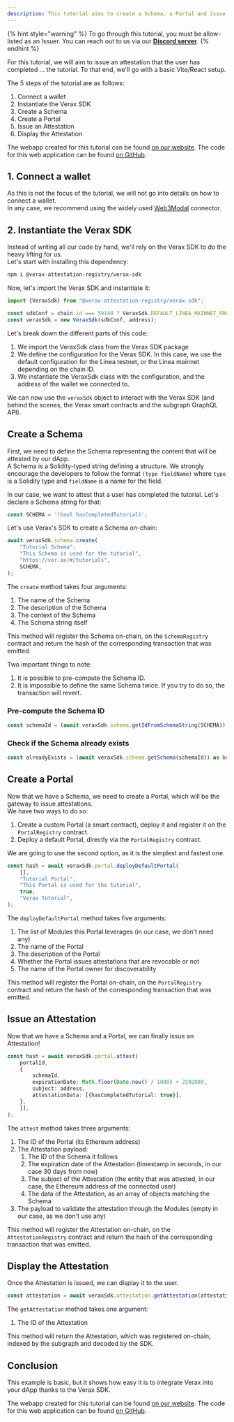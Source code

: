 ```yaml
---
description: This tutorial aims to create a Schema, a Portal and issue an Attestation via the Verax SDK in a frontend application.
---
```


{% hint style="warning" %}
To go through this tutorial, you must be allow-listed as an Issuer.
You can reach out to us via our [**Discord server**](https://discord.gg/Sq4EmYdBEk).
{% endhint %}

For this tutorial, we will aim to issue an attestation that the user has completed … the tutorial.
To that end, we'll go with a basic Vite/React setup.

The 5 steps of the tutorial are as follows:

1. Connect a wallet
2. Instantiate the Verax SDK
3. Create a Schema
4. Create a Portal
5. Issue an Attestation
6. Display the Attestation

The webapp created for this tutorial can be found [on our website](https://ver.ax/#/tutorials).
The code for this web application can be
found [on GitHub](https://github.com/Consensys/linea-attestation-registry/blob/dev/website/src/pages/Tutorials.tsx).

## 1. Connect a wallet

As this is not the focus of the tutorial, we will not go into details on how to connect a wallet.  
In any case, we recommend using the widely used [Web3Modal](https://docs.walletconnect.com/web3modal/react/about)
connector.

## 2. Instantiate the Verax SDK

Instead of writing all our code by hand, we'll rely on the Verax SDK to do the heavy lifting for us.  
Let's start with installing this dependency:

```bash
npm i @verax-attestation-registry/verax-sdk
```

Now, let's import the Verax SDK and instantiate it:

```typescript
import {VeraxSdk} from "@verax-attestation-registry/verax-sdk";

const sdkConf = chain.id === 59144 ? VeraxSdk.DEFAULT_LINEA_MAINNET_FRONTEND : VeraxSdk.DEFAULT_LINEA_TESTNET_FRONTEND;
const veraxSdk = new VeraxSdk(sdkConf, address);
```

Let's break down the different parts of this code:

1. We import the VeraxSdk class from the Verax SDK package
2. We define the configuration for the Verax SDK. In this case, we use the default configuration for the Linea testnet,
   or the Linea mainnet depending on the chain ID.
3. We instantiate the VeraxSdk class with the configuration, and the address of the wallet we connected to.

We can now use the `veraxSdk` object to interact with the Verax SDK (and behind the scenes, the Verax smart contracts
and the subgraph GraphQL API).

## Create a Schema

First, we need to define the Schema representing the content that will be attested by our dApp.  
A Schema is a Solidity-typed string defining a structure. We strongly encourage the developers to follow the
format `(type fieldName)` where `type` is a Solidity type and `fieldName` is a name for the field.

In our case, we want to attest that a user has completed the tutorial. Let's declare a Schema string for that:

```typescript
const SCHEMA = '(bool hasCompletedTutorial)';
```

Let's use Verax's SDK to create a Schema on-chain:

```typescript
await veraxSdk.schema.create(
    "Tutorial Schema",
    "This Schema is used for the tutorial",
    "https://ver.ax/#/tutorials",
    SCHEMA,
);
```

The `create` method takes four arguments:

1. The name of the Schema
2. The description of the Schema
3. The context of the Schema
4. The Schema string itself

This method will register the Schema on-chain, on the `SchemaRegistry` contract and return the hash of the corresponding
transaction that was emitted.

Two important things to note:

1. It is possible to pre-compute the Schema ID.
2. It is impossible to define the same Schema twice. If you try to do so, the transaction will revert.

### Pre-compute the Schema ID

```typescript
const schemaId = (await veraxSdk.schema.getIdFromSchemaString(SCHEMA)) as `0x${string}`;
```

### Check if the Schema already exists

```typescript
const alreadyExists = (await veraxSdk.schema.getSchema(schemaId)) as boolean;
```

## Create a Portal

Now that we have a Schema, we need to create a Portal, which will be the gateway to issue attestations.  
We have two ways to do so:

1. Create a custom Portal (a smart contract), deploy it and register it on the `PortalRegistry` contract.
2. Deploy a default Portal, directly via the `PortalRegistry` contract.

We are going to use the second option, as it is the simplest and fastest one.

```typescript
const hash = await veraxSdk.portal.deployDefaultPortal(
    [],
    "Tutorial Portal",
    "This Portal is used for the tutorial",
    true,
    "Verax Tutorial",
);
```

The `deployDefaultPortal` method takes five arguments:

1. The list of Modules this Portal leverages (in our case, we don't need any)
2. The name of the Portal
3. The description of the Portal
4. Whether the Portal issues attestations that are revocable or not
5. The name of the Portal owner for discoverability

This method will register the Portal on-chain, on the `PortalRegistry` contract and return the hash of the corresponding
transaction that was emitted.

## Issue an Attestation

Now that we have a Schema and a Portal, we can finally issue an Attestation!

```typescript
const hash = await veraxSdk.portal.attest(
    portalId,
    {
        schemaId,
        expirationDate: Math.floor(Date.now() / 1000) + 2592000,
        subject: address,
        attestationData: [{hasCompletedTutorial: true}],
    },
    [],
);
```

The `attest` method takes three arguments:

1. The ID of the Portal (its Ethereum address)
2. The Attestation payload:
    1. The ID of the Schema it follows
    2. The expiration date of the Attestation (timestamp in seconds, in our case 30 days from now)
    3. The subject of the Attestation (the entity that was attested, in our case, the Ethereum address of the connected user)
    4. The data of the Attestation, as an array of objects matching the Schema
3. The payload to validate the attestation through the Modules (empty in our case, as we don't use any)

This method will register the Attestation on-chain, on the `AttestationRegistry` contract and return the hash of the
corresponding
transaction that was emitted.

## Display the Attestation

Once the Attestation is issued, we can display it to the user.

```typescript
const attestation = await veraxSdk.attestation.getAttestation(attestationId);
```

The `getAttestation` method takes one argument:

1. The ID of the Attestation

This method will return the Attestation, which was registered on-chain, indexed by the subgraph and decoded by the
SDK.

## Conclusion

This example is basic, but it shows how easy it is to integrate Verax into your dApp thanks to the Verax
SDK.

The webapp created for this tutorial can be found [on our website](https://ver.ax/#/tutorials).
The code for this web application can be
found [on GitHub](https://github.com/Consensys/linea-attestation-registry/blob/dev/website/src/pages/Tutorials.tsx).
